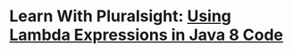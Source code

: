 # Learn With Pluralsight: [Using Lambda Expressions in Java 8 Code][url.course]


[url.course]: https://app.pluralsight.com/library/courses/lambda-expressions-java-code
